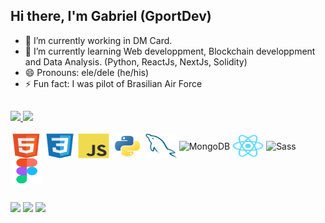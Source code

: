 ## Hi there, I'm Gabriel (GportDev)

- 🔭 I’m currently working in DM Card.
- 🌱 I’m currently learning Web developpment, Blockchain developpment and Data Analysis. (Python, ReactJs, NextJs, Solidity)
- 😄 Pronouns: ele/dele (he/his) 
- ⚡ Fun fact: I was pilot of Brasilian Air Force
##

<div>
  <a href="https://github.com/GportDev">
  <img height="180em" src="https://github-readme-stats.vercel.app/api?username=GportDev&show_icons=true&theme=dark&include_all_commits=true&count_private=true"/>
  <img height="130em" src="https://github-readme-stats.vercel.app/api/top-langs/?username=GportDev&layout=compact&langs_count=16&theme=dark"/>
</div>
<div style="display: inline-block"><br>
  <img align="center" alt="HTML5" height="40" width="50" src='https://github.com/devicons/devicon/blob/master/icons/html5/html5-original.svg'>
  <img align="center" alt="CSS3" height="40" width="50" src='https://github.com/devicons/devicon/blob/master/icons/css3/css3-original.svg'>
  <img align="center" alt="Java-Script" height="40" width="50" src='https://github.com/devicons/devicon/blob/master/icons/javascript/javascript-original.svg'>
  <img align="center" alt="Python" height="40" width="50" src='https://github.com/devicons/devicon/blob/master/icons/python/python-original.svg'>
  <img align="center" alt="MySql" height="40" width="50" src='https://github.com/devicons/devicon/blob/master/icons/mysql/mysql-original.svg'>
  <img align="center" alt="MongoDB" height="40" width="50" src='https://cdn.jsdelivr.net/gh/devicons/devicon/icons/mongodb/mongodb-original-wordmark.svg'>
  <img align="center" alt="ReactJS" height="40" width="50" src='https://github.com/devicons/devicon/blob/master/icons/react/react-original.svg'>
  <img align="center" alt="Sass" height="40" width="50" src='https://cdn.jsdelivr.net/gh/devicons/devicon/icons/sass/sass-original.svg'>
  <img align="center" alt="Figma" height="40" width="50" src='https://github.com/devicons/devicon/blob/master/icons/figma/figma-original.svg'>
</div>

##
  <!-- <a herf="" taget="_blank"><img src="" target="_blank"></a> -->
<div>
  <a href="https://www.linkedin.com/in/gabriel-porteiro/" target="_blank"><img src="https://img.shields.io/badge/LinkedIn-0077B5?style=for-the-badge&logo=linkedin&logoColor=white" target="_blank"></a>
  <a herf="https://www.instagram.com/gb_porteiro/" taget="_blank"><img src="https://img.shields.io/badge/Instagram-E4405F?style=for-the-badge&logo=instagram&logoColor=white" target="_blank"></a>
  <a herf="mailto:gportdev@gmail.com" taget="_blank"><img src="https://img.shields.io/badge/Gmail-D14836?style=for-the-badge&logo=gmail&logoColor=white" target="_blank"></a>
</div>
